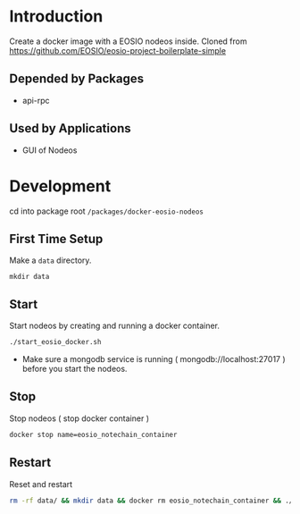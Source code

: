 # Introduction
Create a docker image with a EOSIO nodeos inside.
Cloned from https://github.com/EOSIO/eosio-project-boilerplate-simple

## Depended by Packages
* api-rpc

## Used by Applications
* GUI of Nodeos

# Development
cd into package root `/packages/docker-eosio-nodeos`

## First Time Setup
Make a `data` directory.
```
mkdir data
```

## Start
Start nodeos by creating and running a docker container.

```sh
./start_eosio_docker.sh
```
* Make sure a mongodb service is running ( mongodb://localhost:27017 ) before you start the nodeos.

## Stop
Stop nodeos ( stop docker container )

```sh
docker stop name=eosio_notechain_container
```

## Restart
Reset and restart

```sh
rm -rf data/ && mkdir data && docker rm eosio_notechain_container && ./start_eosio_docker.sh
```
